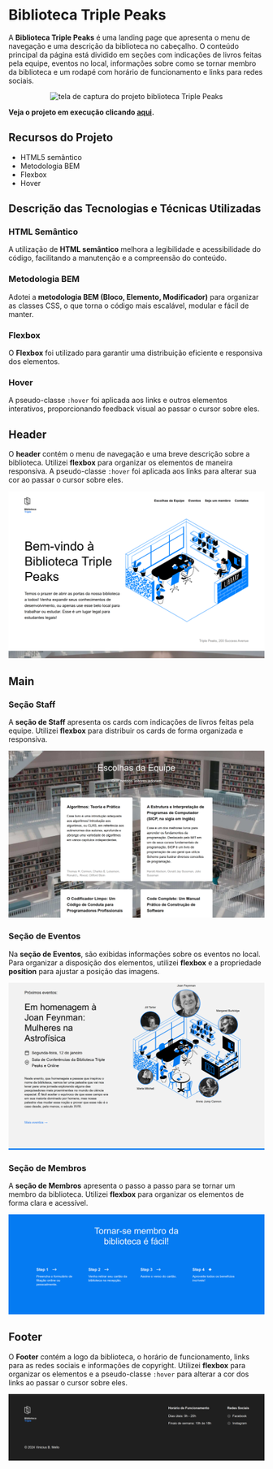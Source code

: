 # Biblioteca Triple Peaks

A **Biblioteca Triple Peaks** é uma landing page que apresenta o menu de navegação e uma descrição da biblioteca no cabeçalho. O conteúdo principal da página está dividido em seções com indicações de livros feitas pela equipe, eventos no local, informações sobre como se tornar membro da biblioteca e um rodapé com horário de funcionamento e links para redes sociais.

<p align="center"><img src="./images/screenshot-page.png" alt="tela de captura do projeto biblioteca Triple Peaks" width="25%"></p>

**Veja o projeto em execução clicando [aqui](https://vinimello90.github.io/web_project_library/).**

## Recursos do Projeto

- HTML5 semântico
- Metodologia BEM
- Flexbox
- Hover

## Descrição das Tecnologias e Técnicas Utilizadas

### HTML Semântico

A utilização de **HTML semântico** melhora a legibilidade e acessibilidade do código, facilitando a manutenção e a compreensão do conteúdo.

### Metodologia BEM

Adotei a **metodologia BEM (Bloco, Elemento, Modificador)** para organizar as classes CSS, o que torna o código mais escalável, modular e fácil de manter.

### Flexbox

O **Flexbox** foi utilizado para garantir uma distribuição eficiente e responsiva dos elementos.

### Hover

A pseudo-classe `:hover` foi aplicada aos links e outros elementos interativos, proporcionando feedback visual ao passar o cursor sobre eles.

## Header

O **header** contém o menu de navegação e uma breve descrição sobre a biblioteca. Utilizei **flexbox** para organizar os elementos de maneira responsiva. A pseudo-classe `:hover` foi aplicada aos links para alterar sua cor ao passar o cursor sobre eles.

<img src="./images/screenshot_header.png" alt="imagem do header">

## Main

### Seção Staff

A **seção de Staff** apresenta os cards com indicações de livros feitas pela equipe. Utilizei **flexbox** para distribuir os cards de forma organizada e responsiva.

<img src="./images/screenshot_staff.png" alt="imagem da seção de Staff">

### Seção de Eventos

Na **seção de Eventos**, são exibidas informações sobre os eventos no local. Para organizar a disposição dos elementos, utilizei **flexbox** e a propriedade **position** para ajustar a posição das imagens.

<img src="./images/screenshot_events.png" alt="imagem da seção de Eventos">

### Seção de Membros

A **seção de Membros** apresenta o passo a passo para se tornar um membro da biblioteca. Utilizei **flexbox** para organizar os elementos de forma clara e acessível.

<img src="./images/screenshot_membership.png" alt="imagem da seção de membros">

## Footer

O **Footer** contém a logo da biblioteca, o horário de funcionamento, links para as redes sociais e informações de copyright. Utilizei **flexbox** para organizar os elementos e a pseudo-classe `:hover` para alterar a cor dos links ao passar o cursor sobre eles.

<img src="./images/screenshot_footer.png" alt="imagem do footer">
